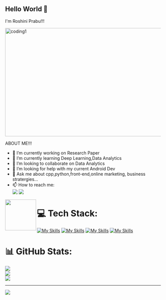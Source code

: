 ## Hello World 👋
I'm Roshini Prabu!!!



<img align="center" alt="coding1" width="1000" height="350" src="https://github.com/user-attachments/assets/8dfad41f-2424-40bf-9b42-c5eece60bec6">




   
  ABOUT ME!!!

- 🔭 I’m currently working on Research Paper 
- 🌱 I’m currently learning Deep Learning,Data Analytics
- 👯 I’m looking to collaborate on Data Analytics
- 🤔 I’m looking for help with my current Android Dev
- 💬 Ask me about cpp,python,front-end,online marketing,
   business stratergies...
- 📫 How to reach me: <br/> [<img src="https://img.shields.io/badge/-LeetCode-FFA116?style=for-the-badge&logo=LeetCode&logoColor=black"/>](https://leetcode.com/u/RR_24/) [<img src="https://img.shields.io/badge/LinkedIn-0077B5?style=for-the-badge&logo=linkedin&logoColor=white"/>](https://www.linkedin.com/in/roshini-r-347a75310/)

  
<img align ="left" width="100" height="100" src="https://github.com/user-attachments/assets/9362fb50-496a-4f92-aa45-295a8b49229e">


#


# 💻 Tech Stack:

[![My Skills](https://skillicons.dev/icons?i=nodejs&theme=light)](https://skillicons.dev)
[![My Skills](https://skillicons.dev/icons?i=python,cpp,c,js)](https://skillicons.dev)
[![My Skills](https://skillicons.dev/icons?i=react,pytorch,java&theme=light)](https://skillicons.dev)
[![My Skills](https://skillicons.dev/icons?i=raspberrypi,aws,linux,mysql)](https://skillicons.dev)

# 📊 GitHub Stats:
![](https://github-readme-stats.vercel.app/api?username=RR-05&theme=dark&hide_border=false&include_all_commits=false&count_private=false)<br/>
![](https://github-readme-streak-stats.herokuapp.com/?user=RR-05&theme=dark&hide_border=false)<br/>
![](https://github-readme-stats.vercel.app/api/top-langs/?username=RR-05&theme=dark&hide_border=false&include_all_commits=false&count_private=false&layout=compact)

---
[![](https://visitcount.itsvg.in/api?id=RR-05&icon=0&color=0)](https://visitcount.itsvg.in)

<!-- Proudly created with GPRM ( https://gprm.itsvg.in ) -->
